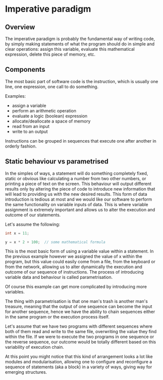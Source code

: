 # Imperative paradigm

## Overview

The imperative paradigm is probably the fundamental way of writing code, by
simply making statements of what the program should do in simple and clear
operations: assign this variable, evaluate this mathematical expression,
delete this piece of memory, etc.

## Components

The most basic part of software code is the instruction, which is usually one
line, one expression, one call to do something.

Examples:
* assign a variable
* perform an arithmetic operation
* evaluate a logic (boolean) expression
* allocate/deallocate a space of memory
* read from an input
* write to an output

Instructions can be grouped in sequences that execute one after another in
orderly fashion.


## Static behaviour vs parametrised

In the simples of ways, a statement will do something completely fixed, static
or obvious like calculating a number from two other numbers, or printing a
piece of text on the screen. This behaviour will output different results only
by altering the piece of code to introduce new information that will lead
to providing us with the new desired results. This form of data introduction is
tedious at most and we would like our software to perform the same functionality
on variable inputs of data. This is where variable assignment is extremely
important and allows us to alter the execution and outcome of our statements.

Let's assume the following:

```C
int x = 11;

y = x * 2 + 100;  // some mathematical formula
```

This is the most basic form of using a variable value within a statement.
In the previous example however we assigned the value of x within the program,
but this value could easily come from a file, from the keyboard or from the
network, allowing us to alter dynamically the execution and outcome of our
sequence of instructions. The process of introducing variable data and
behaviour is called parametrisation.

Of course this example can get more complicated by introducing more variables.

The thing with parametrisation is that one man's trash is another man's
treasure, meaning that the output of one sequence can become the input for
another sequence, hence we have the ability to chain sequences either in the
same program or the execution process itself.

Let's assume that we have two programs with different sequences where both of
them read and write to the same file, overwriting the value they find within
the file. If we were to execute the two programs in one sequence or the reverse
sequence, our outcome would be totally different based on this variability of
execution chain.

At this point you might notice that this kind of arrangement looks a lot like
modules and modularisation, allowing one to configure and reconfigure
a sequence of statements (aka a block) in a variety of ways, giving way for
emerging structures.
